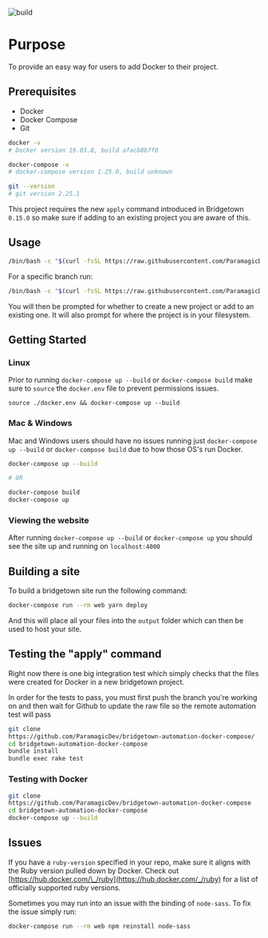 ![build](https://github.com/ParamagicDev/bridgetown-automation-docker-compose/workflows/build/badge.svg)

# Purpose

To provide an easy way for users to add Docker to their project.

## Prerequisites

- Docker
- Docker Compose
- Git

```bash
docker -v
# Docker version 19.03.8, build afacb8b7f0

docker-compose -v
# docker-compose version 1.25.0, build unknown

git --version
# git version 2.25.1
```

This project requires the new `apply` command introduced in Bridgetown
`0.15.0` so make sure if adding to an existing project you are aware of
this.

## Usage

```bash
/bin/bash -c "$(curl -fsSL https://raw.githubusercontent.com/ParamagicDev/bridgetown-automation-docker-compose/master/installer.sh)"
```

For a specific branch run:

```bash
/bin/bash -c "$(curl -fsSL https://raw.githubusercontent.com/ParamagicDev/bridgetown-automation-docker-compose/<branch>/installer.sh) <branch>"
```




You will then be prompted for whether to create a new project or add to
an existing one. It will also prompt for where the project is in your
filesystem.

## Getting Started

### Linux

Prior to running `docker-compose up --build` or `docker-compose build`
make sure to `source` the `docker.env` file to prevent permissions
issues.

`source ./docker.env && docker-compose up --build`

### Mac & Windows

Mac and Windows users should have no issues running just
`docker-compose up --build` or `docker-compose build` due to how those OS's run Docker.

```bash
docker-compose up --build

# OR

docker-compose build
docker-compose up
```

### Viewing the website

After running `docker-compose up --build` or `docker-compose up` you
should see the site up and running on `localhost:4000`

## Building a site

To build a bridgetown site run the following command:

```bash
docker-compose run --rm web yarn deploy
```

And this will place all your files into the `output` folder which can
then be used to host your site.

## Testing the "apply" command

Right now there is one big integration test which simply
checks that the files were created for Docker in a new bridgetown project.

In order for the tests to pass, you must first push the branch you're working on and then
wait for Github to update the raw file so the remote automation test will pass

```bash
git clone
https://github.com/ParamagicDev/bridgetown-automation-docker-compose/
cd bridgetown-automation-docker-compose
bundle install
bundle exec rake test
```

### Testing with Docker

```bash
git clone
https://github.com/ParamagicDev/bridgetown-automation-docker-compose
cd bridgetown-automation-docker-compose
docker-compose up --build
```

## Issues

If you have a `ruby-version` specified in your repo, make sure it aligns
with the Ruby version pulled down by Docker. Check out
[https://hub.docker.com/\_/ruby](https://hub.docker.com/_/ruby) for a
list of officially supported ruby versions.

Sometimes you may run into an issue with the binding of `node-sass`. To
fix the issue simply run:

```bash
docker-compose run --rm web npm reinstall node-sass
```
